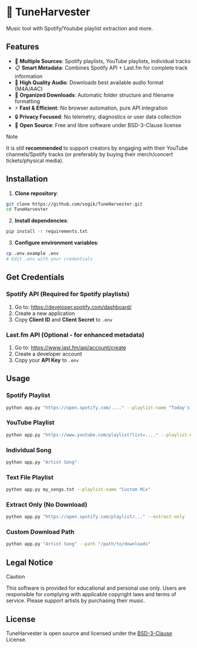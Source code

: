 # 🎵 TuneHarvester

Music tool with Spotify/Youtube playlist extraction and more.

## Features

- 🎵 **Multiple Sources**: Spotify playlists, YouTube playlists, individual tracks
- 📋 **Smart Metadata**: Combines Spotify API + Last.fm for complete track information
- 🎯 **High Quality Audio**: Downloads best available audio format (M4A/AAC)
- 📁 **Organized Downloads**: Automatic folder structure and filename formatting
- ⚡ **Fast & Efficient**: No browser automation, pure API integration
- 🔒 **Privacy Focused**: No telemetry, diagnostics or user data collection
- 📖 **Open Source**: Free and libre software under BSD-3-Clause license

> [!NOTE]
> It is still **recommended** to support creators by engaging with their YouTube channels/Spotify tracks (or preferably by buying their merch/concert tickets/physical media).

## Installation

1. **Clone repository**:

```bash
git clone https://github.com/sogik/TuneHarvester.git
cd TuneHarvester
```

2. **Install dependencies**:

```bash
pip install -r requirements.txt
```

3. **Configure environment variables**:

```bash
cp .env.example .env
# Edit .env with your credentials
```

## Get Credentials

### Spotify API (Required for Spotify playlists)

1. Go to: https://developer.spotify.com/dashboard/
2. Create a new application
3. Copy **Client ID** and **Client Secret** to `.env`

### Last.fm API (Optional - for enhanced metadata)

1. Go to: https://www.last.fm/api/account/create
2. Create a developer account
3. Copy your **API Key** to `.env`

## Usage

### Spotify Playlist

```bash
python app.py "https://open.spotify.com/...." --playlist-name "Today's Top Hits"
```

### YouTube Playlist

```bash
python app.py "https://www.youtube.com/playlist?list=...." --playlist-name "My Mix"
```

### Individual Song

```bash
python app.py "Artist Song"
```

### Text File Playlist

```bash
python app.py my_songs.txt --playlist-name "Custom Mix"
```

### Extract Only (No Download)

```bash
python app.py "https://open.spotify.com/playlist/..." --extract-only
```

### Custom Download Path

```bash
python app.py "Artist Song" --path "/path/to/downloads"
```

## Legal Notice

> [!CAUTION]
> This software is provided for educational and personal use only. Users are responsible for complying with applicable copyright laws and terms of service. Please support artists by purchasing their music.

## License

TuneHarvester is open source and licensed under the [BSD-3-Clause](/LICENSE) License.
